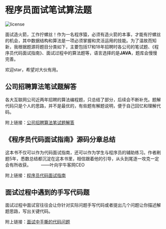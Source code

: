 # 程序员面试笔试算法题

[^_^]:
![license](https://img.shields.io/github/license/mashape/apistatus.svg)

面试造火箭，工作拧螺丝！作为一名程序猿，必须有造火箭的本事，才能有拧螺丝的机会，其中数据结构和算法是一项必须掌握和灵活运用的技能。为了温故而知新，我根据题源将题目分类如下，主要包括17和18年招聘时各公司的笔试题、《程序员代码面试指南》、面试过程中的算法题等，语言选择的是**JAVA**，题库会慢慢完善。

欢迎star，希望对大伙有用。

## 公司招聘算法笔试题解答

  各大互联网公司近两年招聘的算法编程题，只总结了部分，后续会不断补充。题解代码只是个人的思路，并不是最优的，有些题有解题说明，便于自己回忆和理解代码。

附上链接：[公司招聘算法笔试题解答](https://github.com/LyricYang/Internet-Recruiting-Algorithm-Problems/blob/master/InternetRecruitingAlgorithmProblems/Readme.md)
  
## 《程序员代码面试指南》源码分章总结
  
  这本书不仅可以作为代码面试指南，还可以作为学生与程序员的辅助练习。作者刷题5年，悉数总结都沉淀在这本书里，相信跟着他的引导，从头到尾逐一攻克一定会有所收获。
　　——叶向宇牛客网CEO

附上链接：[程序员代码面试指南](https://github.com/LyricYang/Internet-Recruiting-Algorithm-Problems/blob/master/CodeInterviewGuide/README.md)

## 面试过程中遇到的手写代码题

面试过程中面试官往往会让你针对实际问题手写代码或者提出几个问题让你描述解题思路，写出关键代码。

附上链接：[面试中手撕的代码问题](https://github.com/LyricYang/Internet-Recruiting-Algorithm-Problems/blob/master/INTERVIEW/Interview.md)


